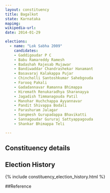 ```yaml
---
layout: constituency
title: Bagalkot
state: Karnataka
mapimg: 
wikipedia-url: 
date: 2014-01-29

elections: 
  - name: "Lok Sabha 2009"
    candidates: 
    - Gaddigoudar P C 
    - Babu Ramareddy Ramesh 
    - Badashah Rajesab Mujawar 
    - Bandiwaddar Chandrashekar Hanamant 
    - Basavaraj Kalakappa Pujar 
    - Chincholli Santoshkumar Sahebgouda 
    - Farooq Pakali 
    - Gadadannavar Ramanna Bhimappa 
    - Hiremath Renukaradhya Sharanayya 
    - Jagadish Timmanagouda Patil 
    - Manohar Huchchappa Ayyannavar 
    - Pandit Shivappa Bodali 
    - Parashuram Jalagar 
    - Sangmesh Gurupadappa Bhavikatti 
    - Sannagoudar Gururaj Sattyappagouda 
    - Shankar Bhimappa Teli 

---
```

## Constituency details


## Election History
{% include constituency_election_history.html %}

##Reference
